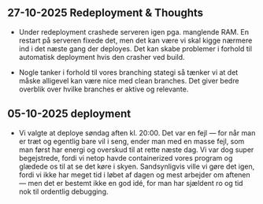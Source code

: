 ## 27-10-2025 Redeployment & Thoughts

- Under redeployment crashede serveren igen pga. manglende RAM. En restart på serveren fixede det, men det kan være vi skal kigge nærmere ind i det næste gang der deployes. Det kan skabe problemer i forhold til automatisk deployment hvis den crasher ved build.

- Nogle tanker i forhold til vores branching stategi så tænker vi at det måske alligevel kan være nice med clean branches. Det giver bedre overblik over hvilke branches er aktive og relevante.

## 05-10-2025 deployment

- Vi valgte at deploye søndag aften kl. 20:00. Det var en fejl — for når man er træt og egentlig bare vil i seng, ender man med en masse fejl, som man først har energi og overskud til at rette næste dag.
  Vi var dog super begejstrede, fordi vi netop havde containerized vores program og glædede os til at se det køre i skyen.
  Sandsynligvis ville vi gøre det igen, fordi vi ikke har meget tid i løbet af dagen og mest arbejder om aftenen — men det er bestemt ikke en god idé, for man har sjældent ro og tid nok til ordentlig debugging.
